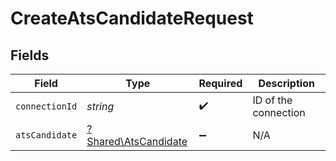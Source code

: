 # CreateAtsCandidateRequest


## Fields

| Field                                                       | Type                                                        | Required                                                    | Description                                                 |
| ----------------------------------------------------------- | ----------------------------------------------------------- | ----------------------------------------------------------- | ----------------------------------------------------------- |
| `connectionId`                                              | *string*                                                    | :heavy_check_mark:                                          | ID of the connection                                        |
| `atsCandidate`                                              | [?Shared\AtsCandidate](../../Models/Shared/AtsCandidate.md) | :heavy_minus_sign:                                          | N/A                                                         |